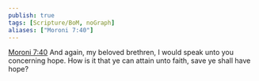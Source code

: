 ```yaml
---
publish: true
tags: [Scripture/BoM, noGraph]
aliases: ["Moroni 7:40"]
---
```

[Moroni 7:40](https://churchofjesuschrist.org/study/scriptures/bofm/moro/7?lang=eng&id=p40#p40) And again, my beloved brethren, I would speak unto you concerning hope. How is it that ye can attain unto faith, save ye shall have hope?

